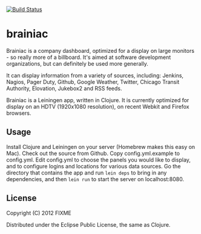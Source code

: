 [![Build Status](https://secure.travis-ci.org/cmonty/brainiac.png)](http://travis-ci.org/cmonty/brainiac)
# brainiac

Brainiac is a company dashboard, optimized for a display on large monitors - so really more of a billboard. It's aimed at software development organizations, but can definitely be used more generally. 

It can display information from a variety of sources, including: Jenkins, Nagios, Pager Duty, Github, Google Weather, Twitter, Chicago Transit Authority, Elovation, Jukebox2 and RSS feeds. 

Brainiac is a Leiningen app, written in Clojure. It is currently optimized for display on an HDTV (1920x1080 resolution), on recent Webkit and Firefox browsers.

## Usage

Install Clojure and Leiningen on your server (Homebrew makes this easy on Mac). Check out the source from Github. Copy config.yml.example to config.yml. Edit config.yml to choose the panels you would like to display, and to configure logins and locations for various data sources. Go the directory that contains the app and run `lein deps` to bring in any dependencies, and then `lein run` to start the server on localhost:8080.

## License

Copyright (C) 2012 FIXME

Distributed under the Eclipse Public License, the same as Clojure.
